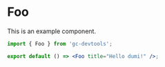 # Foo

This is an example component.

```jsx
import { Foo } from 'gc-devtools';

export default () => <Foo title="Hello dumi!" />;
```

